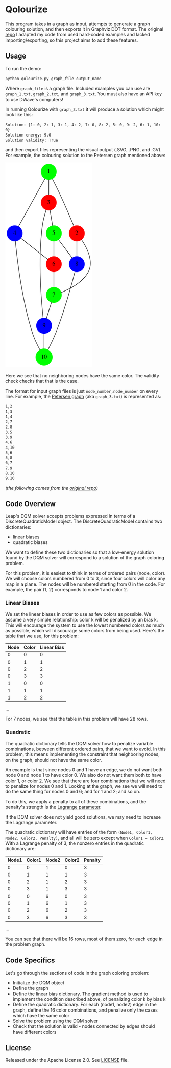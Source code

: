 # Qolourize

This program takes in a graph as input, attempts to generate a graph colouring solution, and then
exports it in Graphviz DOT format. The original
[repo](https://github.com/dwave-examples/graph-coloring) I adapted my code from used hard-coded
examples and lacked importing/exporting, so this project aims to add these features.

## Usage

To run the demo:

```bash
python qolourize.py graph_file output_name
```

Where `graph_file` is a graph file. Included examples you can use are `graph_1.txt`,
`graph_2.txt`, and `graph_3.txt`. You must also have an API key to use DWave's computers!

In running Qolourize with `graph_3.txt` it will produce a solution which might look like this:

```lang-plaintext
Solution: {1: 0, 2: 1, 3: 1, 4: 2, 7: 0, 8: 2, 5: 0, 9: 2, 6: 1, 10: 0}
Solution energy: 9.0
Solution validity: True
```

and then export files representing the visual output (.SVG, .PNG, and .GV). For example, the
colouring solution to the Petersen graph mentioned above:

![Color Plot](readme_imgs/petersen.png)

Here we see that no neighboring nodes have the same color. The validity check checks that that is
the case.

The format for input graph files is just `node_number,node_number` on every line. For example, the
[Petersen graph](https://en.wikipedia.org/wiki/Petersen_graph) (aka `graph_3.txt`) is represented as:

```lang-plaintext
1,2
1,3
1,4
2,7
2,8
3,5
3,9
4,6
4,10
5,6
5,8
6,7
7,9
8,10
9,10

```

_(the following comes from the [original repo](https://github.com/dwave-examples/graph-coloring))_

## Code Overview

Leap's DQM solver accepts problems expressed in terms of a DiscreteQuadraticModel object. The
DiscreteQuadraticModel contains two dictionaries:

* linear biases
* quadratic biases

We want to define these two dictionaries so that a low-energy solution found by the DQM solver will
correspond to a solution of the graph coloring problem.

For this problem, it is easiest to think in terms of ordered pairs (node, color). We will choose
colors numbered from 0 to 3, since four colors will color any map in a plane. The nodes will be
numbered starting from 0 in the code. For example, the pair (1, 2) corresponds to node 1 and color 2.

### Linear Biases

We set the linear biases in order to use as few colors as possible. We assume
a very simple relationship: color k will be penalized by an bias k. This will
encourage the system to use the lowest numbered colors as much as possible,
which will discourage some colors from being used.
Here's the table that we use, for this problem:

|Node|Color|Linear Bias|
|----|-----|-----------|
|0|0|0|
|0|1|1|
|0|2|2|
|0|3|3|
|1|0|0|
|1|1|1|
|1|2|2|
...

For 7 nodes, we see that the table in this problem will have 28 rows.

### Quadratic

The quadratic dictionary tells the DQM solver how to penalize variable combinations, between
different ordered pairs, that we want to avoid. In this problem, this means implementing the
constraint that neighboring nodes, on the graph, should not have the same color.

An example is that since nodes 0 and 1 have an edge, we do not want both node 0 and node 1 to have
color 0. We also do not want them both to have color 1, or color 2. We see that there are four
combinations that we will need to penalize for nodes 0 and 1. Looking at the graph, we see we will
need to do the same thing for nodes 0 and 6; and for 1 and 2; and so on.

To do this, we apply a penalty to all of these combinations, and the penalty's strength is the
[Lagrange parameter](https://en.wikipedia.org/wiki/Lagrange_multiplier).


If the DQM solver does not yield good solutions, we may need to increase the Lagrange parameter.

The quadratic dictionary will have entries of the form `(Node1, Color1, Node2, Color2, Penalty)`,
and all will be zero except when `Color1 = Color2`.
With a Lagrange penalty of 3, the nonzero entries in the quadratic dictionary are:

|Node1|Color1|Node2|Color2|Penalty|
|-----|------|-----|------|-------|
|0|0|1|0|3|
|0|1|1|1|3|
|0|2|1|2|3|
|0|3|1|3|3|
|0|0|6|0|3|
|0|1|6|1|3|
|0|2|6|2|3|
|0|3|6|3|3|
...

You can see that there will be 16 rows, most of them zero, for each edge in the problem graph.

## Code Specifics

Let's go through the sections of code in the graph coloring problem:

* Initialize the DQM object
* Define the graph
* Define the linear bias dictionary. The gradient method is used to implement the condition
  described above, of penalizing color k by bias k
* Define the quadratic dictionary. For each (node1, node2) edge in the graph, define the   16 color
  combinations, and penalize only the cases which have the same color
* Solve the problem using the DQM solver
* Check that the solution is valid - nodes connected by edges should have different colors

## License

Released under the Apache License 2.0. See [LICENSE](LICENSE) file.
